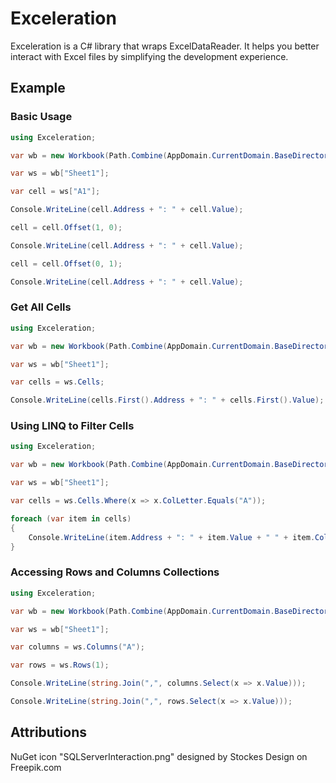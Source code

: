 # Exceleration
Exceleration is a C# library that wraps ExcelDataReader. It helps you better interact with Excel files by simplifying the development experience.

## Example

### Basic Usage
```csharp
using Exceleration;

var wb = new Workbook(Path.Combine(AppDomain.CurrentDomain.BaseDirectory, "test.xlsx"));

var ws = wb["Sheet1"];

var cell = ws["A1"];

Console.WriteLine(cell.Address + ": " + cell.Value);

cell = cell.Offset(1, 0);

Console.WriteLine(cell.Address + ": " + cell.Value);

cell = cell.Offset(0, 1);

Console.WriteLine(cell.Address + ": " + cell.Value);
```

### Get All Cells
```csharp
using Exceleration;

var wb = new Workbook(Path.Combine(AppDomain.CurrentDomain.BaseDirectory, "test.xlsx"));

var ws = wb["Sheet1"];

var cells = ws.Cells;

Console.WriteLine(cells.First().Address + ": " + cells.First().Value);
```

### Using LINQ to Filter Cells
```csharp
using Exceleration;

var wb = new Workbook(Path.Combine(AppDomain.CurrentDomain.BaseDirectory, "test.xlsx"));

var ws = wb["Sheet1"];

var cells = ws.Cells.Where(x => x.ColLetter.Equals("A"));

foreach (var item in cells)
{
    Console.WriteLine(item.Address + ": " + item.Value + " " + item.ColLetter);
}
```

### Accessing Rows and Columns Collections
```csharp
using Exceleration;

var wb = new Workbook(Path.Combine(AppDomain.CurrentDomain.BaseDirectory, "test.xlsx"));

var ws = wb["Sheet1"];

var columns = ws.Columns("A");

var rows = ws.Rows(1);

Console.WriteLine(string.Join(",", columns.Select(x => x.Value)));

Console.WriteLine(string.Join(",", rows.Select(x => x.Value)));
```

## Attributions
NuGet icon "SQLServerInteraction.png" designed by Stockes Design on Freepik.com
